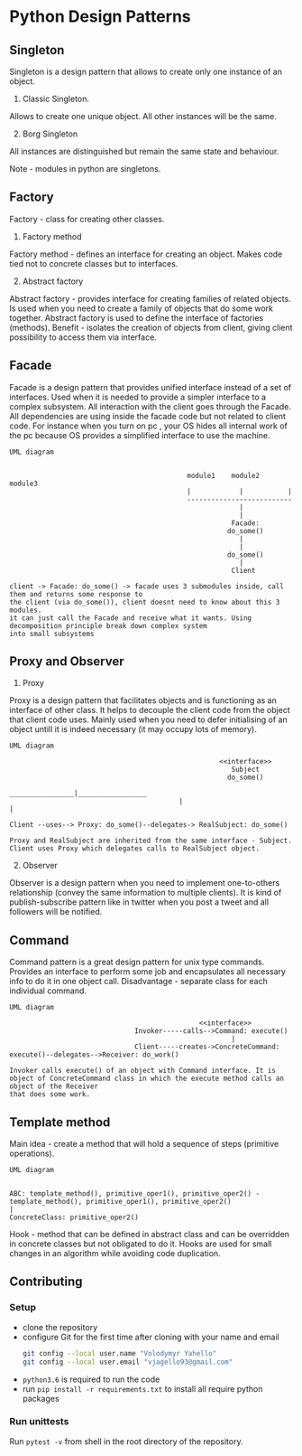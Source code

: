 # Python Design Patterns

## Singleton
Singleton is a design pattern that allows to create only one instance of an object.
1. Classic Singleton.

Allows to create one unique object. All other instances will be the same.

2. Borg Singleton

All instances are distinguished but remain the same state and behaviour.

Note - modules in python are singletons.

## Factory
Factory - class for creating other classes.

1. Factory method

Factory method - defines an interface for creating an object. Makes code tied not to concrete classes but to interfaces.

2. Abstract factory

Abstract factory - provides interface for creating families of related objects. Is used when you need to create a family
of objects that do some work together. Abstract factory is used to define the interface of factories (methods).
Benefit - isolates the creation of objects from client, giving client possibility to access them via interface.

## Facade
Facade is a design pattern that provides unified interface instead of a set of interfaces. Used when it is needed to 
provide a simpler interface to a complex subsystem. All interaction with the client goes through the Facade. 
All dependencies are using inside the facade code but not related to client code.
For instance when you turn on pc , your OS hides all internal work of the pc because OS provides a simplified interface
to use the machine.
```
UML diagram


                                            module1    module2    module3
                                            |            |           |
                                            --------------------------
                                                         |
                                                         |
                                                       Facade:
                                                      do_some()
                                                         |
                                                         |
                                                      do_some()
                                                         |
                                                       Client
                                            
client -> Facade: do_some() -> facade uses 3 submodules inside, call them and returns some response to 
the client (via do_some()), client doesnt need to know about this 3 modules.
it can just call the Facade and receive what it wants. Using decomposition principle break down complex system 
into small subsystems
```

## Proxy and Observer
1. Proxy

Proxy is a design pattern that facilitates objects and is functioning as an interface of other class.
It helps to decouple the client code from the object that client code uses.
Mainly used when you need to defer initialising of an object untill it is indeed necessary (it may occupy lots of memory).
```
UML diagram

                                                    <<interface>>
                                                       Subject
                                                      do_some()
                                          ________________|_________________       
                                          |                                |
                                          
Client --uses--> Proxy: do_some()--delegates-> RealSubject: do_some()

Proxy and RealSubject are inherited from the same interface - Subject.
Client uses Proxy which delegates calls to RealSubject object.
```
2. Observer

Observer is a design pattern when you need to implement one-to-others relationship (convey the same information to 
multiple clients). It is kind of publish-subscribe pattern like in twitter when you post a tweet and all followers
will be notified.

## Command
Command pattern is a great design pattern for unix type commands.
Provides an interface to perform some job and encapsulates all necessary info to do it in one object call.
Disadvantage - separate class for each individual command.

```
UML diagram

                                               <<interface>>
                               Invoker-----calls-->Command: execute()
                                                       |
                               Client-----creates->ConcreteCommand: execute()--delegates-->Receiver: do_work()

Invoker calls execute() of an object with Command interface. It is object of ConcreteCommand class in which the execute method calls an object of the Receiver
that does some work.
```

## Template method
Main idea - create a method that will hold a sequence of steps (primitive operations).

```
UML diagram


ABC: template_method(), primitive_oper1(), primitive_oper2() - template_method(), primitive_oper1(), primitive_oper2()
|
ConcreteClass: primitive_oper2()
```

Hook - method that can be defined in abstract class and can be overridden in concrete classes but not obligated to do it.
Hooks are used for small changes in an algorithm while avoiding code duplication.

## Contributing

### Setup
- clone the repository
- configure Git for the first time after cloning with your name and email
  ```bash
  git config --local user.name "Volodymyr Yahello"
  git config --local user.email "vjagello93@gmail.com"
  ```
- `python3.6` is required to run the code
- run `pip install -r requirements.txt` to install all require python packages

### Run unittests
Run `pytest -v` from shell in the root directory of the repository.
